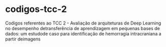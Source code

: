 # codigos-tcc-2

Codigos referentes ao TCC 2 - Avaliação de arquiteturas de Deep Learning no desempenho detransferência de aprendizagem em pequenas bases de dados: um estudode caso para identificação de hemorragia intracraniana a partir deimagens
